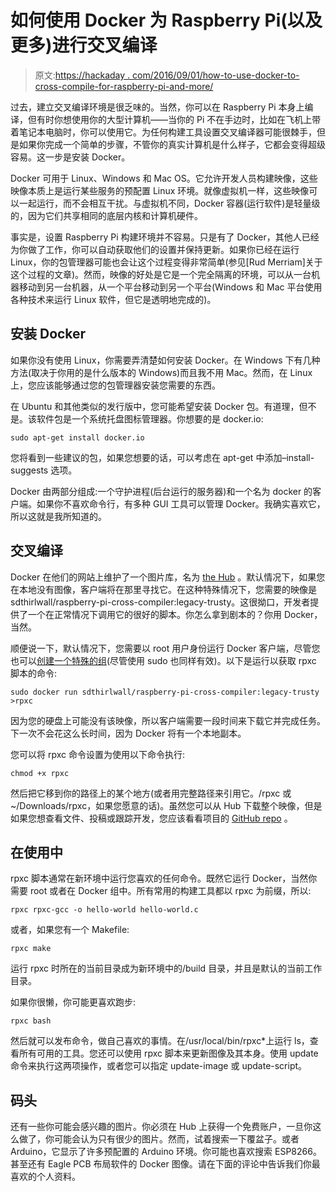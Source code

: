 # 如何使用 Docker 为 Raspberry Pi(以及更多)进行交叉编译

> 原文:[https://hackaday . com/2016/09/01/how-to-use-docker-to-cross-compile-for-raspberry-pi-and-more/](https://hackaday.com/2016/09/01/how-to-use-docker-to-cross-compile-for-raspberry-pi-and-more/)

过去，建立交叉编译环境是很乏味的。当然，你可以在 Raspberry Pi 本身上编译，但有时你想使用你的大型计算机——当你的 Pi 不在手边时，比如在飞机上带着笔记本电脑时，你可以使用它。为任何构建工具设置交叉编译器可能很棘手，但是如果你完成一个简单的步骤，不管你的真实计算机是什么样子，它都会变得超级容易。这一步是安装 Docker。

Docker 可用于 Linux、Windows 和 Mac OS。它允许开发人员构建映像，这些映像本质上是运行某些服务的预配置 Linux 环境。就像虚拟机一样，这些映像可以一起运行，而不会相互干扰。与虚拟机不同，Docker 容器(运行软件)是轻量级的，因为它们共享相同的底层内核和计算机硬件。

事实是，设置 Raspberry Pi 构建环境并不容易。只是有了 Docker，其他人已经为你做了工作，你可以自动获取他们的设置并保持更新。如果你已经在运行 Linux，你的包管理器可能也会让这个过程变得非常简单(参见[Rud Merriam]关于这个过程的文章)。然而，映像的好处是它是一个完全隔离的环境，可以从一台机器移动到另一台机器，从一个平台移动到另一个平台(Windows 和 Mac 平台使用各种技术来运行 Linux 软件，但它是透明地完成的)。

## 安装 Docker

如果你没有使用 Linux，你需要弄清楚如何安装 Docker。在 Windows 下有几种方法(取决于你用的是什么版本的 Windows)而且我不用 Mac。然而，在 Linux 上，您应该能够通过您的包管理器安装您需要的东西。

在 Ubuntu 和其他类似的发行版中，您可能希望安装 Docker 包。有道理，但不是。该软件包是一个系统托盘图标管理器。你想要的是 docker.io:

```
sudo apt-get install docker.io
```

您将看到一些建议的包，如果您想要的话，可以考虑在 apt-get 中添加–install-suggests 选项。

Docker 由两部分组成:一个守护进程(后台运行的服务器)和一个名为 docker 的客户端。如果你不喜欢命令行，有多种 GUI 工具可以管理 Docker。我确实喜欢它，所以这就是我所知道的。

## 交叉编译

Docker 在他们的网站上维护了一个图片库，名为 [the Hub](https://hub.docker.com/) 。默认情况下，如果您在本地没有图像，客户端将在那里寻找它。在这种特殊情况下，您需要的映像是 sdthirlwall/raspberry-pi-cross-compiler:legacy-trusty。这很拗口，开发者提供了一个在正常情况下调用它的很好的脚本。你怎么拿到剧本的？你用 Docker，当然。

顺便说一下，默认情况下，您需要以 root 用户身份运行 Docker 客户端，尽管您也可以[创建一个特殊的组](https://docs.docker.com/engine/installation/linux/ubuntulinux/#create-a-docker-group)(尽管使用 sudo 也同样有效)。以下是运行以获取 rpxc 脚本的命令:

```
sudo docker run sdthirlwall/raspberry-pi-cross-compiler:legacy-trusty >rpxc
```

因为您的硬盘上可能没有该映像，所以客户端需要一段时间来下载它并完成任务。下一次不会花这么长时间，因为 Docker 将有一个本地副本。

您可以将 rpxc 命令设置为使用以下命令执行:

```
chmod +x rpxc
```

然后把它移到你的路径上的某个地方(或者用完整路径来引用它。/rpxc 或~/Downloads/rpxc，如果您愿意的话)。虽然您可以从 Hub 下载整个映像，但是如果您想查看文件、投稿或跟踪开发，您应该看看项目的 [GitHub repo](https://github.com/sdt/docker-raspberry-pi-cross-compiler) 。

## 在使用中

rpxc 脚本通常在新环境中运行您喜欢的任何命令。既然它运行 Docker，当然你需要 root 或者在 Docker 组中。所有常用的构建工具都以 rpxc 为前缀，所以:

```
rpxc rpxc-gcc -o hello-world hello-world.c

```

或者，如果您有一个 Makefile:

```
rpxc make
```

运行 rpxc 时所在的当前目录成为新环境中的/build 目录，并且是默认的当前工作目录。

如果你很懒，你可能更喜欢跑步:

```
rpxc bash
```

然后就可以发布命令，做自己喜欢的事情。在/usr/local/bin/rpxc*上运行 ls，查看所有可用的工具。您还可以使用 rpxc 脚本来更新图像及其本身。使用 update 命令来执行这两项操作，或者您可以指定 update-image 或 update-script。

## 码头

还有一些你可能会感兴趣的图片。你必须在 Hub 上获得一个免费账户，一旦你这么做了，你可能会认为只有很少的图片。然而，试着搜索一下覆盆子。或者 Arduino，它显示了许多预配置的 Arduino 环境。你可能也喜欢搜索 ESP8266。甚至还有 Eagle PCB 布局软件的 Docker 图像。请在下面的评论中告诉我们你最喜欢的个人资料。